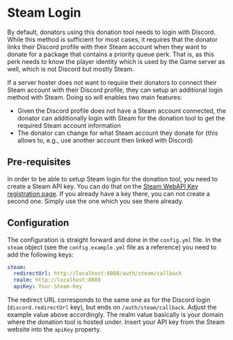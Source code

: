 # Steam Login

By default, donators using this donation tool needs to login with Discord.
While this method is sufficient for most cases, it requires that the donator links their Discord profile with their Steam account when they want to donate for a package that contains a priority queue perk.
That is, as this perk needs to know the player identity which is used by the Game server as well, which is not Discord but mostly Steam.

If a server hoster does not want to require their donators to connect their Steam account with their Discord profile, they can setup an additional login method with Steam.
Doing so will enables two main features:

* Given the Discord profile does not have a Steam account connected, the donator can additionally login with Steam for the donation tool to get the required Steam account information
* The donator can change for what Steam account they donate for (this allows to, e.g., use another account then linked with Discord)

## Pre-requisites

In order to be able to setup Steam login for the donation tool, you need to create a Steam API key.
You can do that on the [Steam WebAPI Key registration page](https://steamcommunity.com/dev/apikey).
If you already have a key there, you can not create a second one.
Simply use the one which you see there already.

## Configuration

The configuration is straight forward and done in the `config.yml` file.
In the `steam` object (see the `config.example.yml` file as a reference) you need to add the following keys:
```yaml
steam:
  redirectUrl: http://localhost:8080/auth/steam/callback
  realm: http://localhost:8080
  apiKey: Your-Steam-Key
```

The redirect URL corresponds to the same one as for the Discord login (`discord.redirectUrl` key), but ends on `/auth/steam/callback`.
Adjust the example value above accordingly.
The realm value basically is your domain where the donation tool is hosted under.
Insert your API key from the Steam website into the `apiKey` property.
